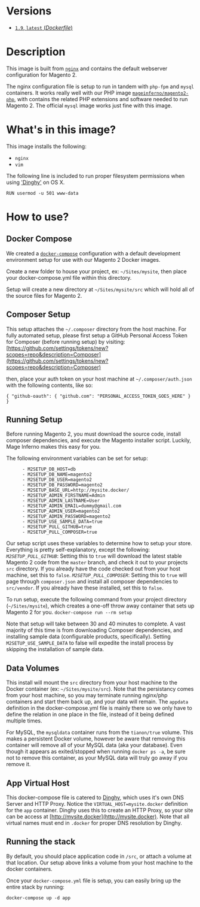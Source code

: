 # Versions

- [`1.9`, `latest` (_Dockerfile_)](https://github.com/mageinferno/docker-magento2-nginx/blob/master/1.9/Dockerfile)

# Description

This image is built from [`nginx`](https://hub.docker.com/_/nginx/) and contains the default webserver configuration for Magento 2.

The nginx configuration file is setup to run in tandem with `php-fpm` and `mysql` containers. It works really well with our PHP image [`mageinferno/magento2-php`](https://hub.docker.com/r/mageinferno/magento2-php), with contains the related PHP extensions and software needed to run Magento 2. The official `mysql` image works just fine with this image.

# What's in this image?

This image installs the following:

- `nginx`
- `vim`

The following line is included to run proper filesystem permissions when using ['Dinghy'](https://github.com/codekitchen/dinghy) on OS X.

`RUN usermod -u 501 www-data`

# How to use?

## Docker Compose

We created a [`docker-compose`](https://github.com/mageinferno/magento2-docker-compose) configuration with a default development environment setup for use with our Magento 2 Docker images.

Create a new folder to house your project, ex: `~/Sites/mysite`, then place your docker-compose.yml file within this directory.

Setup will create a new directory at `~/Sites/mysite/src` which will hold all of the source files for Magento 2.

## Composer Setup

This setup attaches the `~/.composer` directory from the host machine. For fully automated setup, please first setup a GitHub Personal Access Token for Composer (before running setup) by visiting: [https://github.com/settings/tokens/new?scopes=repo&description=Composer](https://github.com/settings/tokens/new?scopes=repo&description=Composer)

then, place your auth token on your host machine at `~/.composer/auth.json`
with the following contents, like so:

`{ "github-oauth": { "github.com": "PERSONAL_ACCESS_TOKEN_GOES_HERE" } }`

## Running Setup

Before running Magento 2, you must download the source code, install composer dependencies, and execute the Magento installer script. Luckily, Mage Inferno makes this easy for you.

The following environment variables can be set for setup:
```
      - M2SETUP_DB_HOST=db
      - M2SETUP_DB_NAME=magento2
      - M2SETUP_DB_USER=magento2
      - M2SETUP_DB_PASSWORD=magento2
      - M2SETUP_BASE_URL=http://mysite.docker/
      - M2SETUP_ADMIN_FIRSTNAME=Admin
      - M2SETUP_ADMIN_LASTNAME=User
      - M2SETUP_ADMIN_EMAIL=dummy@gmail.com
      - M2SETUP_ADMIN_USER=magento2
      - M2SETUP_ADMIN_PASSWORD=magento2
      - M2SETUP_USE_SAMPLE_DATA=true
      - M2SETUP_PULL_GITHUB=true
      - M2SETUP_PULL_COMPOSER=true
```

Our setup script uses these variables to determine how to setup your store. Everything is pretty self-explanatory, except the following:
*`M2SETUP_PULL_GITHUB`*: Setting this to `true` will download the latest stable Magento 2 code from the `master` branch, and check it out to your projects `src` directory. If you already have the code checked out from your host machine, set this to `false`.
*`M2SETUP_PULL_COMPOSER`*: Setting this to `true` will page through `composer.json` and install all composer dependencies to `src/vendor`. If you already have these installed, set this to `false`.

To run setup, execute the following command from your project directory (`~/Sites/mysite`), which creates a one-off throw away container that sets up Magento 2 for you.
`docker-compose run --rm setup`

Note that setup will take between 30 and 40 minutes to complete. A vast majority of this time is from downloading Composer dependencies, and installing sample data (configurable products, specifically). Setting `M2SETUP_USE_SAMPLE_DATA` to false will expedite the install process by skipping the installation of sample data.

## Data Volumes

This install will mount the `src` directory from your host machine to the Docker container (ex: `~/Sites/mysite/src`). Note that the persistancy comes from your host machine, so you may terminate running nginx/php containers and start them back up, and your data will remain. The `appdata` definition in the docker-compose.yml file is mainly there so we only have to define the relation in one place in the file, instead of it being defined multiple times.

For MySQL, the `mysqldata` container runs from the `tianon/true` volume. This makes a persistent Docker volume, however be aware that removing this container will remove all of your MySQL data (aka your database). Even though it appears as exited/stopped when running `docker ps -a`, be sure not to remove this container, as your MySQL data will truly go away if you remove it.

## App Virtual Host

This docker-compose file is catered to [Dinghy](https://github.com/codekitchen/dinghy), which uses it's own DNS Server and HTTP Proxy. Notice the `VIRTUAL_HOST=mysite.docker` definition for the `app` container. Dinghy uses this to create an HTTP Proxy, so your site can be access at [http://mysite.docker](http://mysite.docker). Note that all virtual names must end in `.docker` for proper DNS resolution by Dinghy.

## Running the stack

By default, you should place application code in `/src`, or attach a volume at that location. Our setup above links a volume from your host machine to the docker containers.

Once your `docker-compose.yml` file is setup, you can easily bring up the entire stack by running:

`docker-compose up -d app`
